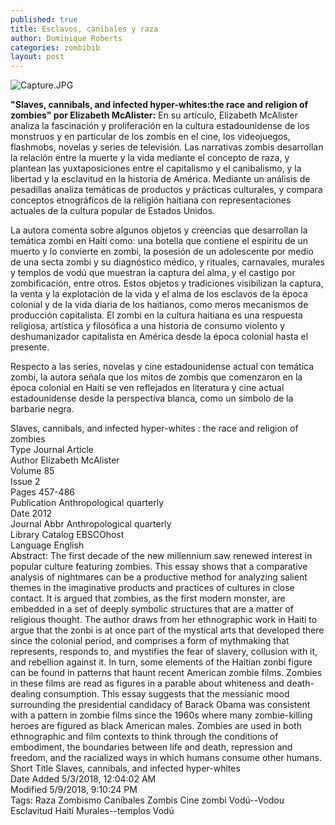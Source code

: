 ```yaml
---
published: true
title: Esclavos, caníbales y raza
author: Dominique Roberts
categories: zombibib
layout: post
---
```


![Capture.JPG]({{site.baseurl}}/images/Capture.JPG)

**"Slaves, cannibals, and infected hyper-whites:the race and religion of zombies" por Elizabeth McAlister:** En su artículo, Elizabeth McAlister analiza la fascinación y proliferación en la cultura estadounidense de los monstruos y en particular de los zombis en el cine, los videojuegos, flashmobs, novelas y series de televisión. Las narrativas zombis desarrollan la relación entre la muerte y la vida mediante el concepto de raza, y plantean las yuxtaposiciones entre el capitalismo y el canibalismo, y la libertad y la esclavitud en la historia de América. Mediante un análisis de pesadillas analiza temáticas de productos y prácticas culturales, y compara conceptos etnográficos de la religión haitiana con representaciones actuales de la cultura popular de Estados Unidos.

La autora comenta sobre algunos objetos y creencias que desarrollan la temática zombi en Haití como: una botella que contiene el espíritu de un muerto y lo convierte en zombi, la posesión de un adolescente por medio de una secta zombi y su diagnóstico médico, y rituales, carnavales, murales y templos de vodú que muestran la captura del alma, y el castigo por zombificación, entre otros. Estos objetos y tradiciones visibilizan la captura, la venta y la explotación de la vida y el alma de los esclavos de la época colonial y de la vida diaria de los haitianos, como meros mecanismos de producción capitalista. El zombi en la cultura haitiana es una respuesta religiosa, artística y filosófica a una historia de consumo violento y deshumanizador capitalista en América desde la época colonial hasta el presente.

Respecto a las series, novelas y cine estadounidense actual con temática zombi, la autora señala que los mitos de zombis que comenzaron en la época colonial en Haití se ven reflejados en literatura y cine actual estadounidense desde la perspectiva blanca, como un símbolo de la barbarie negra.

Slaves, cannibals, and infected hyper-whites : the race and religion of zombies  
Type 	Journal Article  
Author 	Elizabeth McAlister  
Volume 	85  
Issue 	2  
Pages 	457-486  
Publication 	Anthropological quarterly  
Date 	2012  
Journal Abbr 	Anthropological quarterly  
Library Catalog 	EBSCOhost  
Language 	English  
Abstract: The first decade of the new millennium saw renewed interest in popular culture featuring zombies. This essay shows that a comparative analysis of nightmares can be a productive method for analyzing salient themes in the imaginative products and practices of cultures in close contact. It is argued that zombies, as the first modern monster, are embedded in a set of deeply symbolic structures that are a matter of religious thought. The author draws from her ethnographic work in Haiti to argue that the zonbi is at once part of the mystical arts that developed there since the colonial period, and comprises a form of mythmaking that represents, responds to, and mystifies the fear of slavery, collusion with it, and rebellion against it. In turn, some elements of the Haitian zonbi figure can be found in patterns that haunt recent American zombie films. Zombies in these films are read as figures in a parable about whiteness and death-dealing consumption. This essay suggests that the messianic mood surrounding the presidential candidacy of Barack Obama was consistent with a pattern in zombie films since the 1960s where many zombie-killing heroes are figured as black American males. Zombies are used in both ethnographic and film contexts to think through the conditions of embodiment, the boundaries between life and death, repression and freedom, and the racialized ways in which humans consume other humans.  
Short Title 	Slaves, cannibals, and infected hyper-whites  
Date Added 	5/3/2018, 12:04:02 AM  
Modified 	5/9/2018, 9:10:24 PM  
Tags:  Raza Zombismo Caníbales Zombis Cine zombi Vodú--Vodou Esclavitud Haití Murales--templos Vodú
